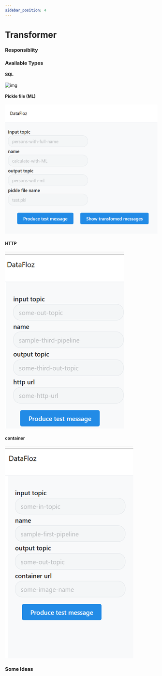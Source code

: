 ```yaml
---
sidebar_position: 4
---
```


# Transformer

### Responsiblity

### Available Types
#### SQL
![img](../../static/img/sql-transformer.png)
#### Pickle file (ML)
![img](../../static/img/ml-transformer.png)
#### HTTP
![img](../../static/img/http-transformer.png)
#### container
![img](../../static/img/container-transformer.png)

### Some Ideas
